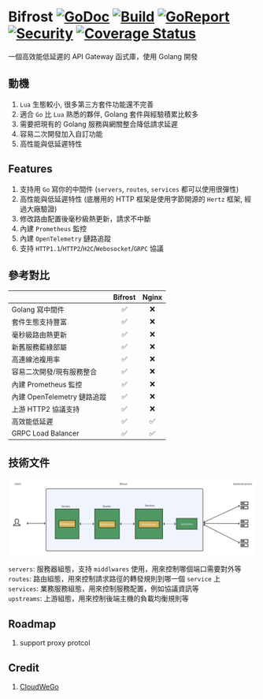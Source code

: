 # Bifrost [![GoDoc][doc-img]][doc] [![Build][ci-img]][ci] [![GoReport][report-img]][report] [![Security][security-img]][security] [![Coverage Status][cov-img]][cov]

一個高效能低延遲的 API Gateway 函式庫，使用 Golang 開發

## 動機

1. `Lua` 生態較小, 很多第三方套件功能還不完善
1. 適合 `Go` 比 `Lua` 熟悉的夥伴, Golang 套件與經驗積累比較多
1. 需要把現有的 Golang 服務與網關整合降低請求延遲
1. 容易二次開發加入自訂功能
1. 高性能與低延遲特性

## Features

1. 支持用 `Go` 寫你的中間件 (`servers`, `routes`, `services` 都可以使用很彈性)
1. 高性能與低延遲特性 (底層用的 HTTP 框架是使用字節開源的 `Hertz` 框架, 經過大廠驗證)
1. 修改路由配置後毫秒級熱更新，請求不中斷
1. 內建 `Prometheus` 監控
1. 內建 `OpenTelemetry` 鏈路追蹤
1. 支持 `HTTP1.1`/`HTTP2`/`H2C`/`Webosocket`/`GRPC` 協議

## 參考對比

|                             | Bifrost | Nginx |
| :-------------------------- | :------: | :---: |
| Golang 寫中間件             |      ✅ |  ❌   |
| 套件生態支持豐富            |      ✅ |  ❌   |
| 毫秒級路由熱更新            |      ✅ |  ❌   |
| 新舊服務藍綠部屬            |      ✅ |  ❌   |
| 高連線池複用率              |      ✅ |  ❌   |
| 容易二次開發/現有服務整合   |      ✅ |  ❌   |
| 內建 Prometheus 監控        |      ✅ |  ❌   |
| 內建 OpenTelemetry 鏈路追蹤 |      ✅ |  ❌   |
| 上游 HTTP2 協議支持         |      ✅ |  ❌   |
| 高效能低延遲                |      ✅ |  ✅   |
| GRPC Load Balancer          |      ✅ |  ✅   |

## 技術文件

![flow](/docs/images/bifrost_arch.png)

`servers`: 服務器組態，支持 `middlwares` 使用，用來控制哪個端口需要對外等 \
`routes`: 路由組態，用來控制請求路徑的轉發規則到哪一個 `service` 上 \
`services`: 業務服務組態，用來控制服務配置，例如協議資訊等 \
`upstreams`: 上游組態，用來控制後端主機的負載均衡規則等

## Roadmap

1. support proxy protcol

## Credit

1. [CloudWeGo](https://www.cloudwego.io/)

[doc-img]: https://godoc.org/github.com/nite-coder/bifrost?status.svg
[doc]: https://pkg.go.dev/github.com/nite-coder/bifrost?tab=doc
[ci-img]: https://github.com/nite-coder/bifrost/actions/workflows/build.yml/badge.svg
[ci]: https://github.com/nite-coder/bifrost/actions
[report-img]: https://goreportcard.com/badge/github.com/nite-coder/bifrost
[report]: https://goreportcard.com/report/github.com/nite-coder/bifrost
[security-img]: https://github.com/nite-coder/bifrost/actions/workflows/codeql-analysis.yml/badge.svg
[security]: https://github.com/nite-coder/bifrost/security
[cov-img]: https://codecov.io/gh/nite-coder/bifrost/branch/master/graph/badge.svg
[cov]: https://codecov.io/gh/nite-coder/bifrost
